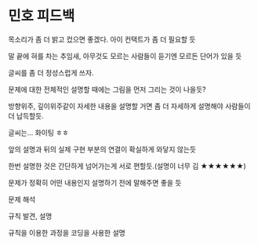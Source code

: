 # 민호 피드백

목소리가 좀 더 밝고 컸으면 좋겠다. 아이 컨택트가 좀 더 필요할 듯

말 끝에 혀를 차는 추임새, 아무것도 모르는 사람들이 듣기엔 모르든 단어가 있을 듯

글씨를 좀 더 정성스럽게 쓰자.



문제에 대한 전체적인 설명할 때에는 그림을 먼저 그리는 것이 나을듯?

방향위주,  깊이위주같이 자세한 내용을 설명할 거면 좀 더 자세하게 설명해야 사람들이 더 납득할듯.

글씨는... 화이팅 ㅎㅎ

앞의 설명과 뒤의 실제 구현 부분의 연결이 확실하게 와닿지 않는듯

한번 설명한 것은 간단하게 넘어가는게 서로 편할듯.(설명이 너무 김 ★★★★★★)



문제가 정확히 어떤 내용인지 설명하기 전에 말해주면 좋을 듯



문제 해석

규칙 발견, 설명

규칙을 이용한 과정을 코딩을 사용한 설명